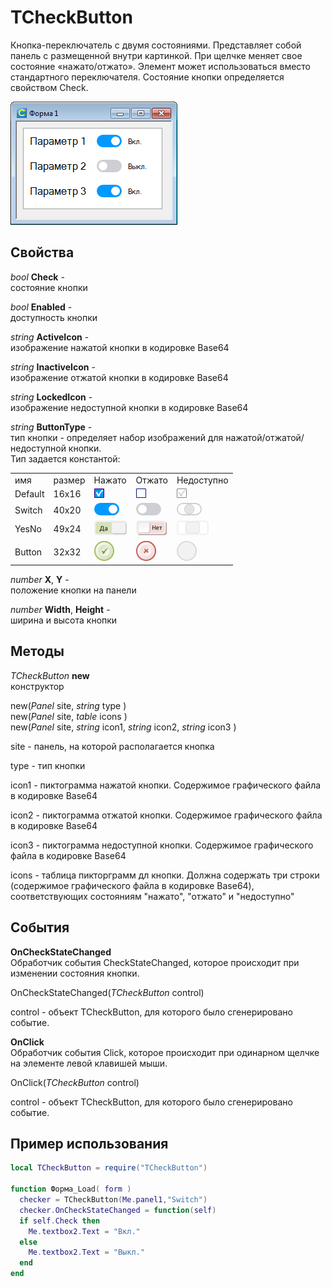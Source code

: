 # TCheckButton
Кнопка-переключатель с двумя состояниями. Представляет собой панель с размещенной внутри картинкой. 
При щелчке меняет свое состояние «нажато/отжато». Элемент может использоваться вместо стандартного переключателя. Состояние кнопки определяется свойством Check.

![пример](img/demo.png)

## Свойства
*bool* **Check** -  
состояние кнопки

*bool* **Enabled** -  
доступность кнопки

*string* **ActiveIcon** -  
изображение нажатой кнопки в кодировке Base64

*string* **InactiveIcon** -   
изображение отжатой кнопки в кодировке Base64

*string* **LockedIcon** -  
изображение недоступной кнопки в кодировке Base64

*string* **ButtonType** -  
тип кнопки - определяет набор изображений для нажатой/отжатой/недоступной кнопки.  
Тип задается константой:

<table>
<tr><td>имя</td><td>размер</td><td>Нажато</td><td>Отжато</td><td>Недоступно</td></tr>
<tr><td>Default</td><td>16x16</td><td><img src='img/checkon.png'></td><td><img src='img/checkoff.png'></td><td><img src='img/checkdis.png'></td></tr> 
<tr><td>Switch</td><td>40x20</td><td><img src='img/on.png'></td><td><img src='img/off.png'></td><td><img src='img/dis.png'></td></tr> 
<tr><td>YesNo</td><td>49x24</td><td><img src='img/yesbtn.png'></td><td><img src='img/nobtn.png'></td><td><img src='img/yesnobtn.png'></td></tr> 
<tr><td>Button</td><td>32x32</td><td><img src='img/greenbtn.png'></td><td><img src='img/redbtn.png'></td><td><img src='img/disbtn.png'></td></tr> 
</table>

*number* **X**, **Y** -  
положение кнопки на панели

*number* **Width**, **Height** -    
ширина и высота кнопки


## Методы
_TCheckButton_ **new**  
конструктор  

new(*Panel* site, *string* type )   
new(*Panel* site, *table* icons )  
new(*Panel* site, *string* icon1,  *string* icon2,  *string* icon3 ) 

site - панель, на которой располагается кнопка

type - тип кнопки

icon1 - пиктограмма нажатой кнопки. Содержимое графического файла в кодировке Base64

icon2 - пиктограмма отжатой кнопки. Содержимое графического файла в кодировке Base64

icon3 - пиктограмма недоступной кнопки. Содержимое графического файла в кодировке Base64

icons - таблица пикторграмм дл кнопки. Должна содержать три строки (содержимое графического файла в кодировке Base64), соответствующих состояниям "нажато", "отжато" и "недоступно"

## События ##

**OnCheckStateChanged**  
Обработчик события CheckStateChanged, которое происходит при изменении состояния кнопки. 

  OnCheckStateChanged(*TCheckButton* control)  

сontrol - объект TCheckButton, для которого было сгенерировано событие.

**OnClick**   
Обработчик события Click, которое происходит при одинарном щелчке на элементе левой клавишей мыши. 

  OnClick(*TCheckButton* control)   

сontrol - объект TCheckButton, для которого было сгенерировано событие.


## Пример использования
``` lua
local TCheckButton = require("TCheckButton")

function Форма_Load( form )
  checker = TCheckButton(Me.panel1,"Switch")
  checker.OnCheckStateChanged = function(self)
  if self.Check then
    Me.textbox2.Text = "Вкл."   
  else
    Me.textbox2.Text = "Выкл."
  end	
end
```
